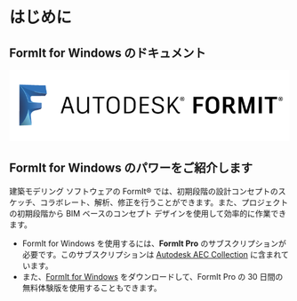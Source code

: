 # はじめに

## FormIt for Windows のドキュメント

![](<.gitbook/assets/b5030b43-df24-4259-ad6a-94bcad61bc78 (1).png>)

## FormIt for Windows のパワーをご紹介します

建築モデリング ソフトウェアの FormIt® では、初期段階の設計コンセプトのスケッチ、コラボレート、解析、修正を行うことができます。また、プロジェクトの初期段階から BIM ベースのコンセプト デザインを使用して効率的に作業できます。

* FormIt for Windows を使用するには、**FormIt Pro** のサブスクリプションが必要です。このサブスクリプションは [Autodesk AEC Collection](https://www.autodesk.co.jp/collections/architecture-engineering-construction/overview) に含まれています。
* また、[FormIt for Windows](https://formit.autodesk.com/page/download) をダウンロードして、FormIt Pro の 30 日間の無料体験版を使用することもできます。


